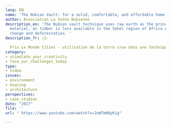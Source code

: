 ```yaml
---
lang: EN
name: 'The Nubian Vault: for a solid, comfortable, and affordable home'
author: Association La Voûte Nubienne
description_en: 'The Nubian vault technique uses raw earth as the principal construction
  material, as timber is less available in the Sahel region of Africa due to climate
  change and deforestation. '
description_fr: |2-

  Prix Le Monde Cities - utilisation de la terre crue dans une technique de la voûte Nubienne
category:
- stimulate_your_creativity
- face_our_challenges_today
type:
- Video
issues:
- environment
- housing
- architecture
perspectives:
- case_studies
date: "2017"
file: ''
url: " https://www.youtube.com/watch?v=JoWTmN8yKig"

---
```

